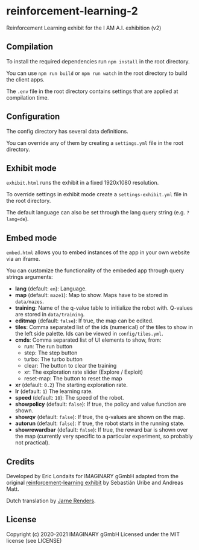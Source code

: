 # reinforcement-learning-2
Reinforcement Learning exhibit for the I AM A.I. exhibition (v2)

## Compilation

To install the required dependencies run `npm install` in the root directory.

You can use `npm run build` or `npm run watch` in the root directory to build the client apps.

The `.env` file in the root directory contains settings that are applied at compilation time.

## Configuration

The config directory has several data definitions.

You can override any of them by creating a `settings.yml` file in the root directory.

## Exhibit mode

`exhibit.html` runs the exhibit in a fixed 1920x1080 resolution.

To override settings in exhibit mode create a `settings-exhibit.yml` file in the root directory.

The default language can also be set through the lang query string (e.g. `?lang=de`).

## Embed mode

`embed.html` allows you to embed instances of the app in your own website via an iframe.

You can customize the functionality of the embeded app through query strings arguments:

- **lang** (default: `en`): Language.
- **map** (default: `maze1`): Map to show. Maps have to be stored in `data/mazes`.
- **training**: Name of the q-value table to initialize the robot with. Q-values are stored in `data/training`.
- **editmap** (default: `false`): If true, the map can be edited.
- **tiles**: Comma separated list of the ids (numerical) of the tiles to show in the left side palette. Ids can be viewed in `config/tiles.yml`.
- **cmds**: Comma separated list of UI elements to show, from:
  - run: The run button
  - step: The step button
  - turbo: The turbo button
  - clear: The button to clear the training
  - xr: The exploration rate slider (Explore / Exploit)
  - reset-map: The button to reset the map
- **xr** (default: `0.2`) The starting exploration rate.
- **lr** (default: `1`) The learning rate.
- **speed** (default: `10`): The speed of the robot.
- **showpolicy** (default: `false`): If true, the policy and value function are shown.
- **showqv** (default: `false`): If true, the q-values are shown on the map.
- **autorun** (default: `false`): If true, the robot starts in the running state.
- **showrewardbar** (default: `false`): If true, the reward bar is shown over the map (currently very specific to a particular 
  experiment, so probably not practical).

## Credits

Developed by Eric Londaits for IMAGINARY gGmbH adapted from the original 
[reinforcement-learning exhibit](https://github.com/IMAGINARY/reinforcement-learning/) 
by Sebastián Uribe and Andreas Matt.

Dutch translation by [Jarne Renders](https://github.com/JarneRenders).

## License

Copyright (c) 2020-2021 IMAGINARY gGmbH
Licensed under the MIT license (see LICENSE)
